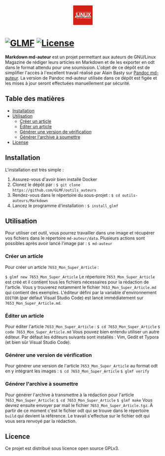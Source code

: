 <p align="center"><img width=12.5% src="https://raw.githubusercontent.com/GLMF/outils_auteurs/master/Markdown/logo_glmf.png"></p>
 
[![GLMF](https://img.shields.io/badge/GNU%2FLinux%20Magazine-tools-red)](https://github.com/GLMF/outils_auteurs) [![License](https://img.shields.io/badge/license-GPLv3-blue.svg)](https://www.gnu.org/licenses/gpl-3.0.fr.html)
&nbsp;
=======
 
**Markdown md-auteur** est un projet permettant aux auteurs de GNU/Linux Magazine de rédiger leurs articles en Markdown et de les exporter en odt dans le format attendu pour une soumission.
L'objet de ce dépôt est de simplifier l'accès à l'excellent travail réalisé par Alain Basty sur [Pandoc md-auteur](https://bitbucket.org/zardoz/pandoc-md-auteur).
La version de Pandoc md-auteur utilisée dans ce dépôt est figée et les mises à jour seront effectuées manuellement par sécurité.
 
## Table des matières
- [Installation](#installation)
- [Utilisation](#utilisation)
    - [Créer un article](#créer-un-article)
    - [Éditer un article](#éditer-un-article)
    - [Générer une version de vérification](#générer-une-version-de-vérification)
    - [Générer l'archive à soumettre](#générer-l'archive-à-soumettre)
- [License](#license)
 
## Installation
L'installation est très simple :
1. Assurez-vous d'avoir bien installé Docker
2. Clonez le dépôt par :
`$ git clone https://github.com/GLMF/outils_auteurs`
3. Rendez-vous dans le répertoire du sous-projet :
`$ cd outils-auteurs/Markdown`
4. Lancez le programme d'installation :
`$ install_glmf`
 
## Utilisation
Pour utiliser cet outil, vous pourrez travailler dans une image et récupérer vos fichiers dans le répertoire `md-auteur/data`.
Plusieurs actions sont possibles après avoir lancé l'image par :
`$ md-auteur`

### Créer un article
Pour créer un article `7653_Mon_Super_Article` :

`$ glmf new 7653_Mon_Super_Article`
Le répertoire `7653_Mon_Super_Article` est créé et il contient tous les fichiers nécessaires pour la rédaction de l'article. Vous y trouverez notamment le fichier `7653_Mon_Super_Article.md` qui contient des
exemples.
L'éditeur défini par la variable d'environnement `EDITOR` (par défaut Visual Studio Code) est lancé immédiatement sur  `7653_Mon_Super_Article.md`.

### Éditer un article
Pour éditer l'article `7653_Mon_Super_Article` :
`$ cd 7653_Mon_Super_Article`
`$ code 7653_Mon_Super_Article.md`
Vous pouvez bien entendu utiliser un autre éditeur. Par défaut les éditeurs suivants sont installés : Vim, Gedit et Typora (et bien sûr Visual Studio Code).

### Générer une version de vérification
Pour générer une version de l'article `7653_Mon_Super_Article` au format odt en y intégrant les images :
`$ cd 7653_Mon_Super_Article`
`$ glmf verify`

### Générer l'archive à soumettre
Pour générer l'archive à transmettre à la rédaction pour l'article `7653_Mon_Super_Article`:
`$ cd 7653_Mon_Super_Article`
`$ glmf make`
Vous devrez ensuite envoyer par mail le fichier `7653_Mon_Super_Article.tgz`. À partir de ce moment c'est le fichier odt qui se trouve dans le répertoire `build` qui devient la référence. Le travail s'effectue sur le fichier odt qui vous sera renvoyé par la rédaction.
 
## Licence
Ce projet est distribué sous licence open source GPLv3.